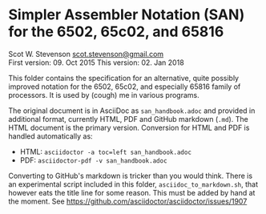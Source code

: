 # Simpler Assembler Notation (SAN) for the 6502, 65c02, and 65816
Scot W. Stevenson <scot.stevenson@gmail.com>   
First version: 09. Oct 2015 
This version: 02. Jan 2018

This folder contains the specification for an alternative, quite
possibly improved notation for the 6502, 65c02, and especially 65816 family
of processors. It is used by (cough) me in various programs. 

The original document is in AsciiDoc as `san_handbook.adoc` and provided in
additional format, currently HTML, PDF and GitHub markdown (`.md`). The HTML
document is the primary version. Conversion for HTML and PDF is handled
automatically as:

- HTML: `asciidoctor -a toc=left san_handbook.adoc`
- PDF:  `asciidoctor-pdf -v san_handbook.adoc`

Converting to GitHub's markdown is tricker than you would think. There is an
experimental script included in this folder, `asciidoc_to_markdown.sh`, that
however eats the title line for some reason. This must be added by hand at
the moment. See https://github.com/asciidoctor/asciidoctor/issues/1907
